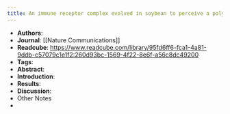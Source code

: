```yaml
---
title: An immune receptor complex evolved in soybean to perceive a polymorphic bacterial ﬂagellin
---
```


- **Authors**:
- **Journal**: [[Nature Communications]]
- **Readcube**: https://www.readcube.com/library/95fd6ff6-fca1-4a81-9ddb-c57079c1e1f2:260d93bc-1569-4f22-8e6f-a56c8dc49200
- **Tags**:
- **Abstract**:
- **Introduction**:
- **Results**:
- **Discussion**:
- Other Notes
-